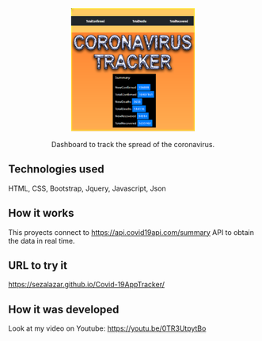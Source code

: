 <div align="center">

<img src="./logo.png" height="250px" />



Dashboard to track the spread of the coronavirus.

</div>

## Technologies used

HTML, CSS, Bootstrap, Jquery, Javascript, Json

## How it works

This proyects connect to https://api.covid19api.com/summary API to obtain the data in real time.

## URL to try it

https://sezalazar.github.io/Covid-19AppTracker/

## How it was developed

Look at my video on Youtube: https://youtu.be/0TR3UtpytBo

